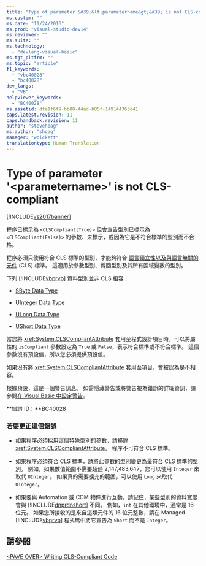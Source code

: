 ```yaml
---
title: "Type of parameter &#39;&lt;parametername&gt;&#39; is not CLS-compliant | Microsoft Docs"
ms.custom: ""
ms.date: "11/24/2016"
ms.prod: "visual-studio-dev14"
ms.reviewer: ""
ms.suite: ""
ms.technology: 
  - "devlang-visual-basic"
ms.tgt_pltfrm: ""
ms.topic: "article"
f1_keywords: 
  - "vbc40028"
  - "bc40028"
dev_langs: 
  - "VB"
helpviewer_keywords: 
  - "BC40028"
ms.assetid: dfa1f6f9-bb88-44ad-b85f-149144363d41
caps.latest.revision: 11
caps.handback.revision: 11
author: "stevehoag"
ms.author: "shoag"
manager: "wpickett"
translationtype: Human Translation
---
```

# Type of parameter &#39;&lt;parametername&gt;&#39; is not CLS-compliant
[!INCLUDE[vs2017banner](../../../csharp/includes/vs2017banner.md)]

程序已標示為 `<CLSCompliant(True)>` 但會宣告型別已標示為 `<CLSCompliant(False)>` 的參數、未標示，或因為它是不符合標準的型別而不合格。  
  
 程序必須只使用符合 CLS 標準的型別，才能夠符合 [語言獨立性以及與語言無關的元件](../Topic/Language%20Independence%20and%20Language-Independent%20Components.md) \(CLS\) 標準。  這適用於參數型別、傳回型別及其所有區域變數的型別。  
  
 下列 [!INCLUDE[vbprvb](../../../csharp/programming-guide/concepts/linq/includes/vbprvb_md.md)] 資料型別並非 CLS 相容：  
  
-   [SByte Data Type](../../../visual-basic/language-reference/data-types/sbyte-data-type.md)  
  
-   [UInteger Data Type](../../../visual-basic/language-reference/data-types/uinteger-data-type.md)  
  
-   [ULong Data Type](../../../visual-basic/language-reference/data-types/ulong-data-type.md)  
  
-   [UShort Data Type](../../../visual-basic/language-reference/data-types/ushort-data-type.md)  
  
 當您將 <xref:System.CLSCompliantAttribute> 套用至程式設計項目時，可以將屬性的 `isCompliant` 參數設定為 `True` 或 `False`，表示符合標準或不符合標準。  這個參數沒有預設值，所以您必須提供預設值。  
  
 如果沒有將 <xref:System.CLSCompliantAttribute> 套用至項目，會被認為是不相容。  
  
 根據預設，這是一個警告訊息。  如需隱藏警告或將警告視為錯誤的詳細資訊，請參閱[在 Visual Basic 中設定警告](/visual-studio/ide/configuring-warnings-in-visual-basic)。  
  
 **錯誤 ID：**BC40028  
  
### 若要更正這個錯誤  
  
-   如果程序必須採用這個特殊型別的參數，請移除 <xref:System.CLSCompliantAttribute>。  程序不可符合 CLS 標準。  
  
-   如果程序必須符合 CLS 標準，請將此參數的型別變更為最符合 CLS 標準的型別。  例如，如果數值範圍不需要超過 2,147,483,647，您可以使用 `Integer` 來取代 `UInteger`。  如果真的需要擴充的範圍，可以使用 `Long` 來取代 `UInteger`。  
  
-   如果要與 Automation 或 COM 物件進行互動，請記住，某些型別的資料寬度會與 [!INCLUDE[dnprdnshort](../../../csharp/getting-started/includes/dnprdnshort_md.md)] 不同。  例如，`int` 在其他環境中，通常是 16 位元。  如果您所接收的是來自這類元件的 16 位元整數，請在 Managed [!INCLUDE[vbprvb](../../../csharp/programming-guide/concepts/linq/includes/vbprvb_md.md)] 程式碼中將它宣告為 `Short` 而不是 `Integer`。  
  
## 請參閱  
 [\<PAVE OVER\> Writing CLS\-Compliant Code](http://msdn.microsoft.com/zh-tw/4c705105-69a2-4e5e-b24e-0633bc32c7f3)